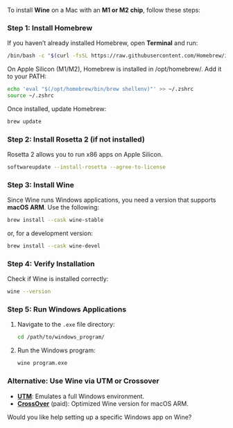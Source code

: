To install **Wine** on a Mac with an **M1 or M2 chip**, follow these steps:

### **Step 1: Install Homebrew**
If you haven’t already installed Homebrew, open **Terminal** and run:
```sh
/bin/bash -c "$(curl -fsSL https://raw.githubusercontent.com/Homebrew/install/HEAD/install.sh)"
```
On Apple Silicon (M1/M2), Homebrew is installed in /opt/homebrew/. Add it to your PATH:
```sh
echo 'eval "$(/opt/homebrew/bin/brew shellenv)"' >> ~/.zshrc
source ~/.zshrc
```
Once installed, update Homebrew:
```sh
brew update
```

### **Step 2: Install Rosetta 2 (if not installed)**
Rosetta 2 allows you to run x86 apps on Apple Silicon.
```sh
softwareupdate --install-rosetta --agree-to-license
```

### **Step 3: Install Wine**
Since Wine runs Windows applications, you need a version that supports **macOS ARM**. Use the following:
```sh
brew install --cask wine-stable
```
or, for a development version:
```sh
brew install --cask wine-devel
```

### **Step 4: Verify Installation**
Check if Wine is installed correctly:
```sh
wine --version
```

### **Step 5: Run Windows Applications**
1. Navigate to the `.exe` file directory:
   ```sh
   cd /path/to/windows_program/
   ```
2. Run the Windows program:
   ```sh
   wine program.exe
   ```

### **Alternative: Use Wine via UTM or Crossover**
- **[UTM](https://mac.getutm.app/)**: Emulates a full Windows environment.
- **[CrossOver](https://www.codeweavers.com/crossover)** (paid): Optimized Wine version for macOS ARM.

Would you like help setting up a specific Windows app on Wine?
